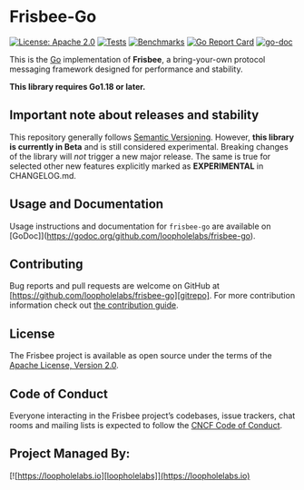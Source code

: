 # Frisbee-Go

[![License: Apache 2.0](https://img.shields.io/badge/License-Apache%202.0-brightgreen.svg)](https://www.apache.org/licenses/LICENSE-2.0)
[![Tests](https://github.com/loopholelabs/frisbee-go/actions/workflows/tests.yaml/badge.svg)](https://github.com/loopholelabs/frisbee-go/actions/workflows/tests.yaml)
[![Benchmarks](https://github.com/loopholelabs/frisbee-go/actions/workflows/benchmarks.yaml/badge.svg)](https://github.com/loopholelabs/frisbee-go/actions/workflows/benchmarks.yaml)
[![Go Report Card](https://goreportcard.com/badge/github.com/loopholelabs/frisbee-go)](https://goreportcard.com/report/github.com/loopholelabs/frisbee-go)
[![go-doc](https://godoc.org/github.com/loopholelabs/frisbee-go?status.svg)](https://godoc.org/github.com/loopholelabs/frisbee-go)

This is the [Go](http://golang.org) implementation of **Frisbee**, a bring-your-own
protocol messaging framework designed for performance and
stability.

**This library requires Go1.18 or later.**

## Important note about releases and stability

This repository generally follows [Semantic Versioning](https://semver.org/). However, **this library is currently in
Beta** and is still considered experimental. Breaking changes of the library will _not_ trigger a new major release. The
same is true for selected other new features explicitly marked as
**EXPERIMENTAL** in CHANGELOG.md.

## Usage and Documentation

Usage instructions and documentation for `frisbee-go` are available
on [GoDoc]](https://godoc.org/github.com/loopholelabs/frisbee-go).

## Contributing

Bug reports and pull requests are welcome on GitHub at [https://github.com/loopholelabs/frisbee-go][gitrepo]. For more
contribution information check
out [the contribution guide](https://github.com/loopholelabs/frisbee-go/blob/master/CONTRIBUTING.md).

## License

The Frisbee project is available as open source under the terms of
the [Apache License, Version 2.0](http://www.apache.org/licenses/LICENSE-2.0).

## Code of Conduct

Everyone interacting in the Frisbee project’s codebases, issue trackers, chat rooms and mailing lists is expected to follow the [CNCF Code of Conduct](https://github.com/cncf/foundation/blob/master/code-of-conduct.md).

## Project Managed By:

[![https://loopholelabs.io][loopholelabs]](https://loopholelabs.io)

[gitrepo]: https://github.com/loopholelabs/frisbee-go
[loopholelabs]: https://cdn.loopholelabs.io/loopholelabs/LoopholeLabsLogo.svg
[loophomepage]: https://loopholelabs.io
